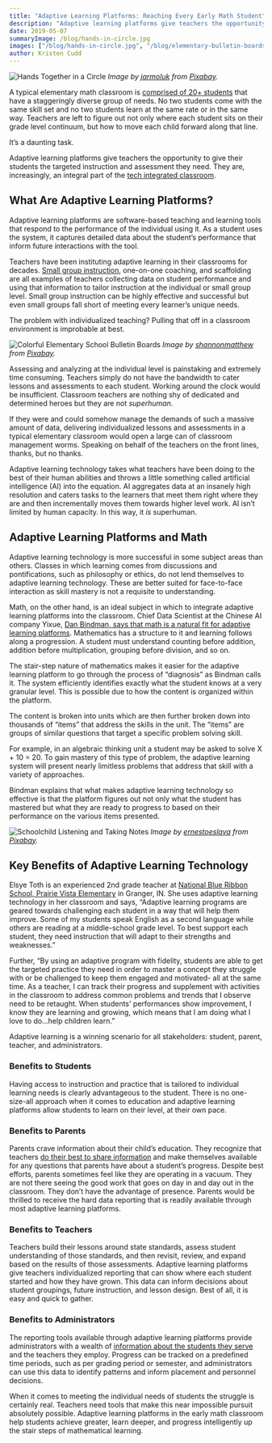 ```yaml
---
title: "Adaptive Learning Platforms: Reaching Every Early Math Student"
description: "Adaptive learning platforms give teachers the opportunity to give their students the targeted instruction and assessment they need. They are, increasingly, an integral part of the early math classroom that aims to reach every student."
date: 2019-05-07
summaryImage: /blog/hands-in-circle.jpg
images: ["/blog/hands-in-circle.jpg", "/blog/elementary-bulletin-boards.jpg", "/blog/schoolchild-taking-notes.jpg"]
author: Kristen Cudd
---
```


![Hands Together in a Circle](/blog/hands-in-circle.jpg "Hands Together in a Circle")
*Image by [jarmoluk](https://pixabay.com/users/jarmoluk-143740/) from [Pixabay](https://pixabay.com).*

A typical elementary math classroom is [comprised of 20+ students](https://economix.blogs.nytimes.com/2009/09/11/class-size-around-the-world/) that have a staggeringly diverse group of needs. No two students come with the same skill set and no two students learn at the same rate or in the same way. Teachers are left to figure out not only where each student sits on their grade level continuum, but how to move each child forward along that line.

It’s a daunting task.

Adaptive learning platforms give teachers the opportunity to give their students the targeted instruction and assessment they need. They are, increasingly, an integral part of the [tech integrated classroom](https://www.mathbrix.com/blog/game-based-learning-classroom/).

## What Are Adaptive Learning Platforms?

Adaptive learning platforms are software-based teaching and learning tools that respond to the performance of the individual using it. As a student uses the system, it captures detailed data about the student’s performance that inform future interactions with the tool.

Teachers have been instituting adaptive learning in their classrooms for decades. [Small group instruction](https://www.corelearn.com/small-group-instruction-blog/), one-on-one coaching, and scaffolding are all examples of teachers collecting data on student performance and using that information to tailor instruction at the individual or small group level. Small group instruction can be highly effective and successful but even small groups fall short of meeting every learner’s unique needs.

The problem with individualized teaching? Pulling that off in a classroom environment is improbable at best.

![Colorful Elementary School Bulletin Boards](/blog/elementary-bulletin-boards.jpg "Colorful Elementary School Bulletin Boards")
*Image by [shannonmatthew](https://pixabay.com/users/shannonmatthew-419837/) from [Pixabay](https://pixabay.com).*

Assessing and analyzing at the individual level is painstaking and extremely time consuming. Teachers simply do not have the bandwidth to cater lessons and assessments to each student. Working around the clock would be insufficient. Classroom teachers are nothing shy of dedicated and determined heroes but they are not *superhuman*.

If they were and could somehow manage the demands of such a massive amount of data, delivering individualized lessons and assessments in a typical elementary classroom would open a large can of classroom management worms. Speaking on behalf of the teachers on the front lines, thanks, but no thanks.

Adaptive learning technology takes what teachers have been doing to the best of their human abilities and throws a little something called artificial intelligence (AI) into the equation. AI aggregates data at an insanely high resolution and caters tasks to the learners that meet them right where they are and then incrementally moves them towards higher level work. AI isn’t limited by human capacity. In this way, it *is* superhuman.

## Adaptive Learning Platforms and Math

Adaptive learning technology is more successful in some subject areas than others. Classes in which learning comes from discussions and pontifications, such as philosophy or ethics, do not lend themselves to adaptive learning technology. These are better suited for face-to-face interaction as skill mastery is not a requisite to understanding.

Math, on the other hand, is an ideal subject in which to integrate adaptive learning platforms into the classroom. Chief Data Scientist at the Chinese AI company Yixue, [Dan Bindman, says that math is a natural fit for adaptive learning platforms](https://aibusiness.com/yixue-ai-adaptive-learning/). Mathematics has a structure to it and learning follows along a progression. A student must understand counting before addition, addition before multiplication, grouping before division, and so on.

The stair-step nature of mathematics makes it easier for the adaptive learning platform to go through the process of “diagnosis” as Bindman calls it. The system efficiently identifies exactly what the student knows at a very granular level. This is possible due to how the content is organized within the platform.

The content is broken into units which are then further broken down into thousands of “items” that address the skills in the unit. The “items” are groups of similar questions that target a specific problem solving skill.

For example, in an algebraic thinking unit a student may be asked to solve X + 10 = 20. To gain mastery of this type of problem, the adaptive learning system will present nearly limitless problems that address that skill with a variety of approaches.

Bindman explains that what makes adaptive learning technology so effective is that the platform figures out not only what the student has mastered but what they are ready to progress to based on their performance on the various items presented.

![Schoolchild Listening and Taking Notes](/blog/schoolchild-taking-notes.jpg "Schoolchild Listening and Taking Notes")
*Image by [ernestoeslava](https://pixabay.com/users/ernestoeslava-6289958/) from [Pixabay](https://pixabay.com).*

## Key Benefits of Adaptive Learning Technology

Elsye Toth is an experienced 2nd grade teacher at [National Blue Ribbon School, Prairie Vista Elementary](https://prairievista.phmschools.org/) in Granger, IN. She uses adaptive learning technology in her classroom and says, “Adaptive learning programs are geared towards challenging each student in a way that will help them improve. Some of my students speak English as a second language while others are reading at a middle-school grade level. To best support each student, they need instruction that will adapt to their strengths and weaknesses.”

Further, “By using an adaptive program with fidelity, students are able to get the targeted practice they need in order to master a concept they struggle with or be challenged to keep them engaged and motivated- all at the same time. As a teacher, I can track their progress and supplement with activities in the classroom to address common problems and trends that I observe need to be retaught. When students' performances show improvement, I know they are learning and growing, which means that I am doing what I love to do...help children learn.”

Adaptive learning is a winning scenario for all stakeholders: student, parent, teacher, and administrators.

### Benefits to Students

Having access to instruction and practice that is tailored to individual learning needs is clearly advantageous to the student. There is no one-size-all approach when it comes to education and adaptive learning platforms allow students to learn on their level, at their own pace.

### Benefits to Parents

Parents crave information about their child’s education. They recognize that teachers [do their best to share information](https://www.thoughtco.com/parent-teacher-communication-2081926) and make themselves available for any questions that parents have about a student’s progress. Despite best efforts, parents sometimes feel like they are operating in a vacuum. They are not there seeing the good work that goes on day in and day out in the classroom. They don’t have the advantage of presence. Parents would be thrilled to receive the hard data reporting that is readily available through most adaptive learning platforms.

### Benefits to Teachers

Teachers build their lessons around state standards, assess student understanding of those standards, and then revisit, review, and expand based on the results of those assessments. Adaptive learning platforms give teachers individualized reporting that can show where each student started and how they have grown. This data can inform decisions about student groupings, future instruction, and lesson design. Best of all, it is easy and quick to gather.  

### Benefits to Administrators

The reporting tools available through adaptive learning platforms provide administrators with a wealth of [information about the students they serve](https://www.naesp.org/sites/default/files/Student%20Achievement_blue.pdf) and the teachers they employ. Progress can be tracked on a predefined time periods, such as per grading period or semester, and administrators can use this data to identify patterns and inform placement and personnel decisions.

When it comes to meeting the individual needs of students the struggle is certainly real. Teachers need tools that make this near impossible pursuit absolutely possible. Adaptive learning platforms in the early math classroom help students achieve greater, learn deeper, and progress intelligently up the stair steps of mathematical learning.
